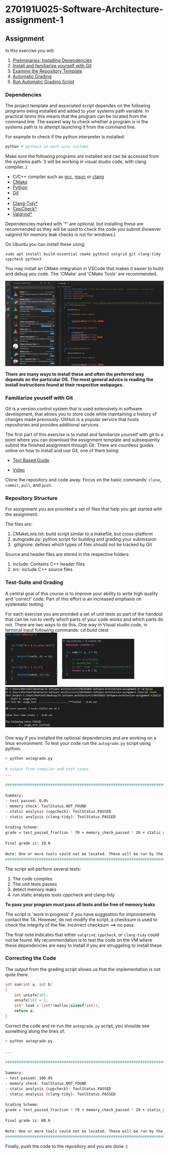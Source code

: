 ﻿# 270191U025-Software-Architecture-assignment-1

## Assignment

In this exercise you will:

1. [Preliminaries; Installing Dependencies](#Dependencies)
2. [Install and familiarize yourself with Git](#Familiarize-youself-with-Git)
3. [Examine the Repository Template](#Repository-Structure)
4. [Automatic Grading](#Test-Suite-and-Grading)
5. [Run Automatic Grading Script](Correcting-the-Code)

### Dependencies

The project template and associated script dependes on the following programs being installed and added to your systems path variable.
In practical terms this means that the program can be located from the command line.
The easiest way to check whether a program is in the systems path is to attempt launching it from the command line.

For example to check if the python interpreter is installed:

```bash
python # python3 on most unix systems
```

Make sure the following programs are installed and can be accessed from the systems path:
(I will be working in visual studio code, with clang compiler..)

- C/C++ compiler such as [gcc](https://gcc.gnu.org/), [msvc](https://visualstudio.microsoft.com/vs/features/cplusplus/) or [clang](https://clang.llvm.org/)
- [CMake](https://cmake.org/)
- [Python](https://www.python.org/)
- [Git](https://git-scm.com/downloads)
- 
- [Clang-Tidy\*](https://clang.llvm.org/extra/clang-tidy/)
- [CppCheck\*](http://cppcheck.sourceforge.net/)
- [Valgrind\*](https://valgrind.org/)

Dependencies marked with '\*' are optional, but installing these are recommended as they will be used to check the code you submit.(however valgrind for memory leak checks is not for windows.)

On Ubuntu you can install these using:

```
sudo apt install build-essential cmake python3 valgrid git clang-tidy cppcheck python3
```

You may install an CMake integration in VSCode that makes it easier to build and debug you code.
The 'CMake' and 'CMake Tools' are recommended.

![](cmake.png)

**There are many ways to install these and often the preferred way depends on the particular OS. The most general advice is reading the install instructions found at their respective webpages.**

### Familiarize youself with Git

Git is a version control system that is used extensively in software development, that allows you to store code while maintaining a history of changes made previously.
GitHub is a popular service that hosts repositories and provides additional services.

The first part of this exercise is to install and familiarize yourself with git to a point where you can download the assignment template and subsequently submit the finished assignment through Git.
There are countless guides online on how to install and use Git, one of them being:

- [Text Based Guide](https://guides.github.com/introduction/git-handbook/)

- [Video](https://www.youtube.com/watch?v=SWYqp7iY_Tc)

Clone the repository and code away. Focus on the basic commands: `clone`, `commit`, `pull`, and `push`.

### Repository Structure

For assignment you are provided a set of files that help you get started with the assignment.

The files are:

1. CMakeLists.txt: build script similar to a makefile, but cross-platform
2. autograde.py: python script for building and grading your submission
3. .gitignore: defines which types of files should not be tracked by Git

Source and header files are stored in the respective folders:

1. include: Contains C++ header files
2. src: include C++ source files

### Test-Suite and Grading

A central goal of this course is to improve your ability to write high quality and 'correct' code. Part of this effort is an increased emphasis on systematic testing.

For each exercise you are provided a set of unit tests as part of the handout that can be run to verify which parts of your code works and which parts do not.
There are two ways to do this. 
One way in Visual studio code, in terminal input following commands:
cd build
ctest
![](ctest.png)

One way if you installed the optional dependencies and are working on a linux environment:
To test your code run the `autograde.py` script using python:

```bash
> python autograde.py

# output from compiler and test cases
...

#######################################################################################################

Summary:
- test passed: 0.0%
- memory check: ToolStatus.NOT_FOUND
- static analysis (cppcheck): ToolStatus.PASSED
- static analysis (clang-tidy): ToolStatus.PASSED

Grading Scheme:
grade = test_passed_fraction * 70 + memory_check_passed * 20 + static_analysis_passed * 10

Final grade is: 10.0

Note: One or more tools could not be located. These will be run by the server during grading. To see the results yourself install the tools on you local machine and add them to your system path.
#######################################################################################################
```

The script will perform several tests:

1. The code compiles
2. The unit tests passes
3. detect memory leaks
4. run static analysis tools cppcheck and clang-tidy

**To pass your program must pass all tests and be free of memory leaks**

The script is 'work in progress' if you have suggestion for improvements contact the TA. However, do not modify the script, a checksum is used to check the integrity of the file. Incorrect checksum ⟹ no pass.

The final note indicates that either `valgrind`, `cppcheck`, or `clang-tidy` could not be found.
My recommendation is to test the code on the VM where these dependencies are easy to install if you are struggeling to install these.

### Correcting the Code

The output from the grading script shows us that the implementation is not quite there.

```cpp
int sum(int a, int b)
{
    int unsafe[10];
    unsafe[10] = 1;
    int* leak = (int*)malloc(sizeof(int));
    return a;
}
```

Correct the code and re-run the `autograde.py` script, you shoulde see something along the lines of:

```bash
> python autograde.py

...

#######################################################################################################

Summary:
- test passed: 100.0%
- memory check: ToolStatus.NOT_FOUND
- static analysis (cppcheck): ToolStatus.PASSED
- static analysis (clang-tidy): ToolStatus.PASSED

Grading Scheme:
grade = test_passed_fraction * 70 + memory_check_passed * 20 + static_analysis_passed * 10

Final grade is: 80.0

Note: One or more tools could not be located. These will be run by the server during grading. To see the results yourself install the tools on you local machine and add them to your system path
#######################################################################################################
```

Finally, push the code to the repository and you are done :)
